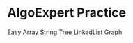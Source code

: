# AlgoExpert Practice

<Easy>Easy
  <array>Array </array>
  <String>String </String>
  <Tree> Tree </Tree>
  <LinkedList>LinkedList</LinkedList>
  <Graph> Graph </Graph>
</Easy>

